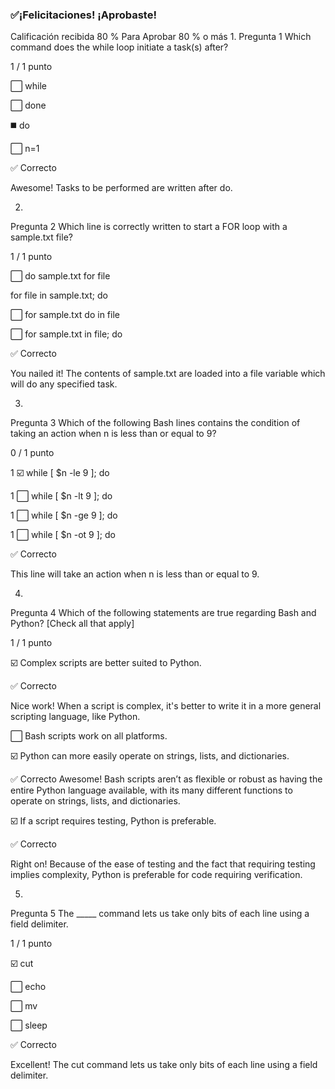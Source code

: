 ### ✅¡Felicitaciones! ¡Aprobaste!
Calificación recibida 80 %
Para Aprobar 80 % o más
1.
Pregunta 1
Which command does the while loop initiate a task(s) after?

1 / 1 punto

⬜ while


⬜ done


◼️ do


⬜ n=1

✅ Correcto

Awesome! Tasks to be performed are written after do.

2.
Pregunta 2
Which line is correctly written to start a FOR loop with a sample.txt file?

 1 / 1 punto

⬜ do sample.txt for file


for file in sample.txt; do


⬜ for sample.txt do in file


⬜ for sample.txt in file; do

✅ Correcto

You nailed it! The contents of sample.txt are loaded into a file variable which will do any specified task.

3.
Pregunta 3
Which of the following Bash lines contains the condition of taking an action when n is less than or equal to 9?

0 / 1 punto

1
☑️ while [ $n -le 9 ]; do


1
⬜  while [ $n -lt 9 ]; do


1
⬜ while [ $n -ge 9 ]; do


1
⬜ while [ $n -ot 9 ]; do

✅ Correcto 

This line will take an action when n is less than or equal to 9.

4.
Pregunta 4
Which of the following statements are true regarding Bash and Python? [Check all that apply]

1 / 1 punto

☑️ Complex scripts are better suited to Python.

✅ Correcto

Nice work! When a script is complex, it's better to write it in a more general scripting language, like Python.


⬜ Bash scripts work on all platforms.


☑️ Python can more easily operate on strings, lists, and dictionaries.

✅ Correcto
Awesome! Bash scripts aren’t as flexible or robust as having the entire Python language available, with its many different functions to operate on strings, lists, and dictionaries.


☑️ If a script requires testing, Python is preferable.

✅ Correcto

Right on! Because of the ease of testing and the fact that requiring testing implies complexity, Python is preferable for code requiring verification.

5.
Pregunta 5
The _____ command lets us take only bits of each line using a field delimiter.

1 / 1 punto

☑️ cut


⬜ echo


⬜ mv


⬜ sleep

✅ Correcto

Excellent!  The cut command lets us take only bits of each line using a field delimiter.
